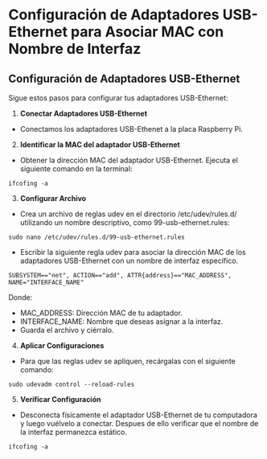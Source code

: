 # Configuración de Adaptadores USB-Ethernet para Asociar MAC con Nombre de Interfaz

##  Configuración de Adaptadores USB-Ethernet

Sigue estos pasos para configurar tus adaptadores USB-Ethernet:
1. **Conectar Adaptadores USB-Ethernet**
- Conectamos los adaptadores USB-Ethenet a la placa Raspberry Pi.
2. **Identificar la MAC del adaptador USB-Ethernet**
- Obtener la dirección MAC del adaptador USB-Ethernet. Ejecuta el siguiente comando en la terminal:
```shell
ifcofing -a
```

3. **Configurar Archivo**
- Crea un archivo de reglas udev en el directorio /etc/udev/rules.d/ utilizando un nombre descriptivo, como 99-usb-ethernet.rules:
```shell
sudo nano /etc/udev/rules.d/99-usb-ethernet.rules
```
- Escribir la siguiente regla udev para asociar la dirección MAC de los adaptadores USB-Ethernet con un nombre de interfaz específico. 
```shell
SUBSYSTEM=="net", ACTION=="add", ATTR{address}=="MAC_ADDRESS", NAME="INTERFACE_NAME"
```
Donde:
* MAC_ADDRESS: Dirección MAC de tu adaptador.
* INTERFACE_NAME: Nombre que deseas asignar a la interfaz.
* Guarda el archivo y ciérralo.

4. **Aplicar Configuraciones**
- Para que las reglas udev se apliquen, recárgalas con el siguiente comando:
```shell
sudo udevadm control --reload-rules
```

5. **Verificar Configuración**
- Desconecta físicamente el adaptador USB-Ethernet de tu computadora y luego vuélvelo a conectar. Despues de ello verificar que el nombre de la interfaz permanezca estático.
```shell
ifcofing -a
```
